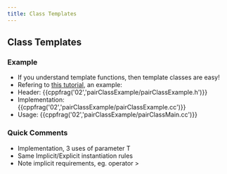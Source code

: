 ```yaml
---
title: Class Templates
---
```


## Class Templates

### Example

* If you understand template functions, then template classes are easy!
* Refering to [this tutorial][TemplateClassTutorial], an example: 
* Header:
{{cppfrag('02','pairClassExample/pairClassExample.h')}}
* Implementation:
{{cppfrag('02','pairClassExample/pairClassExample.cc')}}
* Usage:
{{cppfrag('02','pairClassExample/pairClassMain.cc')}}


### Quick Comments

* Implementation, 3 uses of parameter T
* Same Implicit/Explicit instantiation rules
* Note implicit requirements, eg. operator >

[TemplateClassTutorial]: http://www.cplusplus.com/doc/tutorial/templates/ 'Template Class Tutorial'